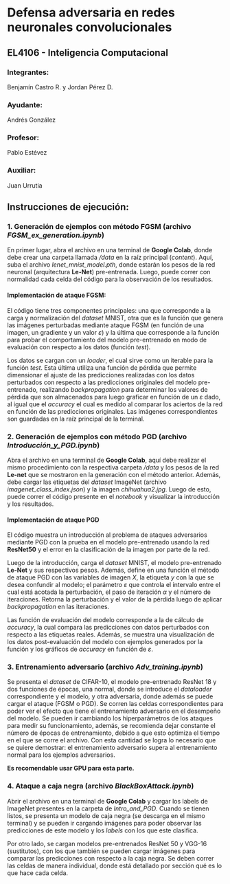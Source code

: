 # Defensa adversaria en redes neuronales convolucionales
## EL4106 - Inteligencia Computacional

### Integrantes:
Benjamín Castro R. y Jordan Pérez D.

### Ayudante:
Andrés González

### Profesor:
Pablo Estévez

### Auxiliar:
Juan Urrutia

## Instrucciones de ejecución:
### 1. Generación de ejemplos con método FGSM (archivo *FGSM_ex_generation.ipynb*)
En primer lugar, abra el archivo en una terminal de **Google Colab**, donde debe crear una carpeta llamada */data* en la raíz principal (*content*). Aquí, suba el archivo *lenet_mnist_model.pth*, donde estarán los pesos de la red neuronal (arquitectura **Le-Net**) pre-entrenada. Luego, puede correr con normalidad cada celda del código para la observación de los resultados.

#### Implementación de ataque FGSM:
El código tiene tres componentes principales: una que corresponde a la carga y normalización del *dataset* MNIST, otra que es la función que genera las imágenes perturbadas mediante ataque FGSM (en función de una imagen, un gradiente y un valor $\varepsilon$) y la última que corresponde a la función para probar el comportamiento del modelo pre-entrenado en modo de evaluación con respecto a los datos (función *test*).

Los datos se cargan con un *loader*, el cual sirve como un iterable para la función *test*. Esta última utiliza una función de pérdida que permite dimensionar el ajuste de las predicciones realizadas con los datos perturbados con respecto a las predicciones originales del modelo pre-entrenado, realizando *backpropagation* para determinar los valores de pérdida que son almacenados para luego graficar en función de un $\varepsilon$ dado, al igual que el *accuracy* el cual es medido al comparar los aciertos de la red en función de las predicciones originales. Las imágenes correspondientes son guardadas en la raíz principal de la terminal.

### 2. Generación de ejemplos con método PGD (archivo *Introducción_y_PGD.ipynb*)
Abra el archivo en una terminal de **Google Colab**, aquí debe realizar el mismo procedimiento con la respectiva carpeta */data* y los pesos de la red **Le-net** que se mostraron en la generación con el método anterior. Además, debe cargar las etiquetas del *dataset* ImageNet (archivo *imagenet_class_index.json*) y la imagen *chihuahua2.jpg*. Luego de esto, puede correr el código presente en el *notebook* y visualizar la introducción y los resultados.
#### Implementación de ataque PGD
El código muestra un introducción al problema de ataques adversarios mediante PGD con la prueba en el modelo pre-entrenado usando la red **ResNet50** y el error en la clasificación de la imagen por parte de la red.

Luego de la introducción, carga el *dataset* MNIST, el modelo pre-entrenado **Le-Net** y sus respectivos pesos. Además, define en una función el método de ataque PGD con las variables de imagen $X$, la etiqueta $y$ con la que se desea confundir al modelo; el parámetro $\varepsilon$ que controla el intervalo entre el cual está acotada la perturbación, el paso de iteración $\alpha$ y el número de iteraciones. Retorna la perturbación y el valor de la pérdida luego de aplicar *backpropagation* en las iteraciones. 

Las función de evaluación del modelo corresponde a la de cálculo de *accuracy*, la cual compara las predicciones con datos perturbados con respecto a las etiquetas reales. Además, se muestra una visualización de los datos post-evaluación del modelo con ejemplos generados por la función y los gráficos de *accuracy* en función de $\varepsilon$.
### 3. Entrenamiento adversario (archivo *Adv_training.ipynb*)
Se presenta el *dataset* de CIFAR-10, el modelo pre-entrenado ResNet 18 y dos funciones de épocas, una normal, donde se introduce el *dataloader* correspondiente y el modelo, y otra adversaria, donde además se puede cargar el ataque (FGSM o PGD). Se corren las celdas correspondientes para poder ver el efecto que tiene el entrenamiento adversario en el desempeño del modelo. Se pueden ir cambiando los hiperparámetros de los ataques para medir su funcionamiento, además, se recomienda dejar constante el número de épocas de entrenamiento, debido a que esto optimiza el tiempo en el que se corre el archivo. Con esta cantidad se logra lo necesario que se quiere demostrar: el entrenamiento adversario supera al entrenamiento normal para los ejemplos adversarios.

**Es recomendable usar GPU para esta parte.**

### 4. Ataque a caja negra (archivo *BlackBoxAttack.ipynb*)
Abrir el archivo en una terminal de **Google Colab** y cargar los labels de ImageNet presentes en la carpeta de *Intro_and_PGD*. Cuando se tienen listos, se presenta un modelo de caja negra (se descarga en el mismo terminal) y se pueden ir cargando imágenes para poder observar las predicciones de este modelo y los *labels* con los que este clasifica. 

Por otro lado, se cargan modelos pre-entrenados ResNet 50 y VGG-16 (sustitutos), con los que también se pueden cargar imágenes para comparar las predicciones con respecto a la caja negra. Se deben correr las celdas de manera individual, donde está detallado por sección qué es lo que hace cada celda.
